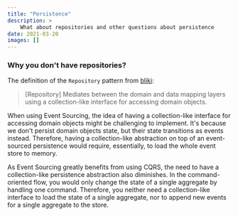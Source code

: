 ```yaml
---
title: "Persistence"
description: >
    What about repositories and other questions about persistence
date: 2021-03-20
images: []
---
```


### Why you don't have repositories?

The definition of the `Repository` pattern from [bliki](https://martinfowler.com/eaaCatalog/repository.html):

> [Repository] Mediates between the domain and data mapping layers using a collection-like interface for accessing domain objects.

When using Event Sourcing, the idea of having a collection-like interface for accessing domain objects might be challenging to implement. It's because we don't persist domain objects state, but their state transitions as events instead. Therefore, having a collection-like abstraction on top of an event-sourced persistence would require, essentially, to load the whole event store to memory.

As Event Sourcing greatly benefits from using CQRS, the need to have a collection-like persistence abstraction also diminishes. In the command-oriented flow, you would only change the state of a single aggregate by handling one command. Therefore, you neither need a collection-like interface to load the state of a single aggregate, nor to append new events for a single aggregate to the store.
